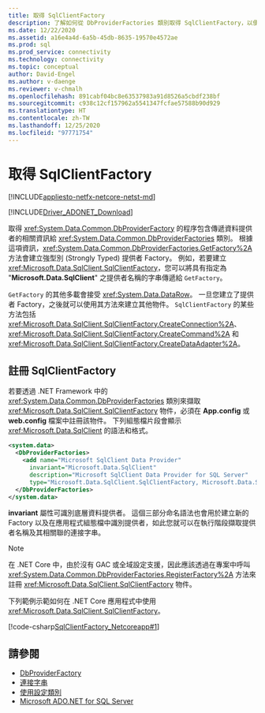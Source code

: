 ```yaml
---
title: 取得 SqlClientFactory
description: 了解如何從 DbProviderFactories 類別取得 SqlClientFactory，以便在 .NET 中搭配特定資料來源使用。
ms.date: 12/22/2020
ms.assetid: a16e4a4d-6a5b-45db-8635-19570e4572ae
ms.prod: sql
ms.prod_service: connectivity
ms.technology: connectivity
ms.topic: conceptual
author: David-Engel
ms.author: v-daenge
ms.reviewer: v-chmalh
ms.openlocfilehash: 891cabf04bc8e63537983a91d8526a5cbdf238bf
ms.sourcegitcommit: c938c12cf157962a5541347fcfae57588b90d929
ms.translationtype: HT
ms.contentlocale: zh-TW
ms.lasthandoff: 12/25/2020
ms.locfileid: "97771754"
---
```

# <a name="obtain-a-sqlclientfactory"></a>取得 SqlClientFactory

[!INCLUDE[appliesto-netfx-netcore-netst-md](../../includes/appliesto-netfx-netcore-netst-md.md)]

[!INCLUDE[Driver_ADONET_Download](../../includes/driver_adonet_download.md)]

取得 <xref:System.Data.Common.DbProviderFactory> 的程序包含傳遞資料提供者的相關資訊給 <xref:System.Data.Common.DbProviderFactories> 類別。 根據這項資訊，<xref:System.Data.Common.DbProviderFactories.GetFactory%2A> 方法會建立強型別 (Strongly Typed) 提供者 Factory。 例如，若要建立 <xref:Microsoft.Data.SqlClient.SqlClientFactory>，您可以將具有指定為 "**Microsoft.Data.SqlClient**" 之提供者名稱的字串傳遞給 `GetFactory`。

`GetFactory` 的其他多載會接受 <xref:System.Data.DataRow>。 一旦您建立了提供者 Factory，之後就可以使用其方法來建立其他物件。 `SqlClientFactory` 的某些方法包括 <xref:Microsoft.Data.SqlClient.SqlClientFactory.CreateConnection%2A>、<xref:Microsoft.Data.SqlClient.SqlClientFactory.CreateCommand%2A> 和 <xref:Microsoft.Data.SqlClient.SqlClientFactory.CreateDataAdapter%2A>。

## <a name="register-sqlclientfactory"></a>註冊 SqlClientFactory

若要透過 .NET Framework 中的 <xref:System.Data.Common.DbProviderFactories> 類別來擷取 <xref:Microsoft.Data.SqlClient.SqlClientFactory> 物件，必須在 **App.config** 或 **web.config** 檔案中註冊該物件。 下列組態檔片段會顯示 <xref:Microsoft.Data.SqlClient> 的語法和格式。  

```xml  
<system.data>
  <DbProviderFactories>
    <add name="Microsoft SqlClient Data Provider"
      invariant="Microsoft.Data.SqlClient"
      description="Microsoft SqlClient Data Provider for SQL Server"
      type="Microsoft.Data.SqlClient.SqlClientFactory, Microsoft.Data.SqlClient, Version=2.0.20168.4, Culture=neutral, PublicKeyToken=23ec7fc2d6eaa4a5"/>
  </DbProviderFactories>
</system.data>  
```  

**invariant** 屬性可識別底層資料提供者。 這個三部分命名語法也會用於建立新的 Factory 以及在應用程式組態檔中識別提供者，如此您就可以在執行階段擷取提供者名稱及其相關聯的連接字串。  

> [!NOTE]  
> 在 .NET Core 中，由於沒有 GAC 或全域設定支援，因此應該透過在專案中呼叫 <xref:System.Data.Common.DbProviderFactories.RegisterFactory%2A> 方法來註冊 <xref:Microsoft.Data.SqlClient.SqlClientFactory> 物件。

下列範例示範如何在 .NET Core 應用程式中使用 <xref:Microsoft.Data.SqlClient.SqlClientFactory>。

[!code-csharp[SqlClientFactory_Netcoreapp#1](~/../sqlclient/doc/samples/SqlClientFactory_Netcoreapp.cs#1)]

## <a name="see-also"></a>請參閱

- [DbProviderFactory](dbproviderfactories.md)
- [連接字串](connection-strings.md)
- [使用設定類別](/previous-versions/aspnet/ms228063(v=vs.100))
- [Microsoft ADO.NET for SQL Server](microsoft-ado-net-sql-server.md)
